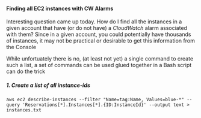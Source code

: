 
#### Finding all EC2 instances with CW Alarms ####
Interesting question came up today. How do I find all the instances in a given account that have (or do not have) a *CloudWatch* alarm associated with them? Since in a given account, you could potentially have thousands of instances, it may not be practical or desirable to get this information from the Console

While unfortuately there is no, (at least not yet) a single command to create such a list, a set of commands can be used glued together in a Bash script can do the trick

##### 1. Create a list of all instance-ids #####
```
aws ec2 describe-instances --filter "Name=tag:Name, Values=blue-*" --query 'Reservations[*].Instances[*].{ID:InstanceId}' --output text > instances.txt
```



